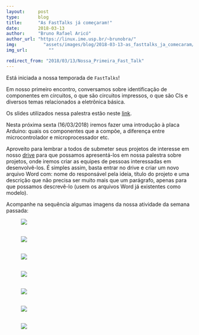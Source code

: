 ```yaml
---
layout:     post
type:       blog
title:      "As FastTalks já começaram!"
date:       2018-03-13
author:     "Bruno Rafael Aricó"
author_url: "https://linux.ime.usp.br/~brunobra/"
img: 	      "assets/images/blog/2018-03-13-as_fasttalks_ja_comecaram/3.jpg"
img_url: 		""

redirect_from: "2018/03/13/Nossa_Primeira_Fast_Talk"
---
```


Está iniciada a nossa temporada de `FastTalks`!

Em nosso primeiro encontro, conversamos sobre identificação de componentes em circuitos, o que são circuitos impressos, o que são CIs e diversos temas relacionados a eletrônica básica.

Os slides utilizados nessa palestra estão neste [link](https://drive.google.com/open?id=1480R9aSB2fPoG_Na-zMtsi3h-fNKzdGClYHjOwrPLeM).

Nesta próxima sexta (16/03/2018) iremos fazer uma introdução à placa Arduino: quais os componentes que a compõe, a diferença entre microcontrolador e microprocessador etc.

Aproveito para lembrar a todos de submeter seus projetos de interesse em nosso [drive](https://drive.google.com/folderview?id=1c-xMwWushRc0VvC0N--Ik5sJ2LLHII_F) para que possamos apresentá-los em nossa palestra sobre projetos, onde iremos criar as equipes de pessoas interessadas em desenvolvê-los. É simples assim, basta entrar no drive e criar um novo arquivo Word com: nome do responsável pela ideia, título do projeto e uma descrição que não precisa ser muito mais que um parágrafo, apenas para que possamos descrevê-lo (usem os arquivos Word já existentes como modelo).

Acompanhe na sequência algumas imagens da nossa atividade da semana passada:

<div class="img-container">
  <figure>
    <img src="{{ site.baseurl }}/assets/images/blog/2018-03-13-as_fasttalks_ja_comecaram/1.jpg">
    <figcaption>&nbsp;</figcaption>
  </figure>
  <figure>
    <img src="{{ site.baseurl }}/assets/images/blog/2018-03-13-as_fasttalks_ja_comecaram/2.jpg">
    <figcaption>&nbsp;</figcaption>
  </figure>
  <figure>
    <img src="{{ site.baseurl }}/assets/images/blog/2018-03-13-as_fasttalks_ja_comecaram/3.jpg">
    <figcaption>&nbsp;</figcaption>
  </figure>
  <figure>
    <img src="{{ site.baseurl }}/assets/images/blog/2018-03-13-as_fasttalks_ja_comecaram/4.jpg">
    <figcaption>&nbsp;</figcaption>
  </figure>
  <figure>
    <img src="{{ site.baseurl }}/assets/images/blog/2018-03-13-as_fasttalks_ja_comecaram/5.jpg">
    <figcaption>&nbsp;</figcaption>
  </figure>
  <figure>
    <img src="{{ site.baseurl }}/assets/images/blog/2018-03-13-as_fasttalks_ja_comecaram/6.jpg">
    <figcaption>&nbsp;</figcaption>
  </figure>
  <figure>
    <img src="{{ site.baseurl }}/assets/images/blog/2018-03-13-as_fasttalks_ja_comecaram/7.jpg">
    <figcaption>&nbsp;</figcaption>
  </figure>
</div>

